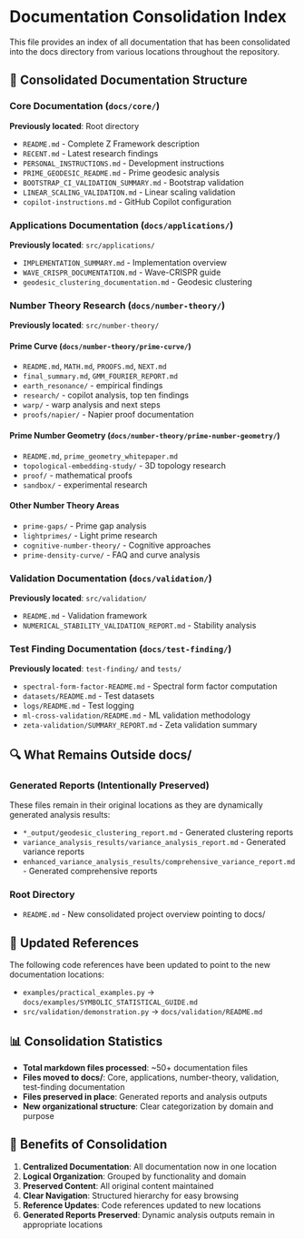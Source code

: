 # Documentation Consolidation Index

This file provides an index of all documentation that has been consolidated into the docs directory from various locations throughout the repository.

## 📂 Consolidated Documentation Structure

### Core Documentation (`docs/core/`)
**Previously located**: Root directory
- `README.md` - Complete Z Framework description  
- `RECENT.md` - Latest research findings
- `PERSONAL_INSTRUCTIONS.md` - Development instructions
- `PRIME_GEODESIC_README.md` - Prime geodesic analysis
- `BOOTSTRAP_CI_VALIDATION_SUMMARY.md` - Bootstrap validation
- `LINEAR_SCALING_VALIDATION.md` - Linear scaling validation
- `copilot-instructions.md` - GitHub Copilot configuration

### Applications Documentation (`docs/applications/`)
**Previously located**: `src/applications/`
- `IMPLEMENTATION_SUMMARY.md` - Implementation overview
- `WAVE_CRISPR_DOCUMENTATION.md` - Wave-CRISPR guide
- `geodesic_clustering_documentation.md` - Geodesic clustering

### Number Theory Research (`docs/number-theory/`)
**Previously located**: `src/number-theory/`

#### Prime Curve (`docs/number-theory/prime-curve/`)
- `README.md`, `MATH.md`, `PROOFS.md`, `NEXT.md`
- `final_summary.md`, `GMM_FOURIER_REPORT.md`
- `earth_resonance/` - empirical findings
- `research/` - copilot analysis, top ten findings
- `warp/` - warp analysis and next steps
- `proofs/napier/` - Napier proof documentation

#### Prime Number Geometry (`docs/number-theory/prime-number-geometry/`)
- `README.md`, `prime_geometry_whitepaper.md`
- `topological-embedding-study/` - 3D topology research
- `proof/` - mathematical proofs
- `sandbox/` - experimental research

#### Other Number Theory Areas
- `prime-gaps/` - Prime gap analysis
- `lightprimes/` - Light prime research  
- `cognitive-number-theory/` - Cognitive approaches
- `prime-density-curve/` - FAQ and curve analysis

### Validation Documentation (`docs/validation/`)
**Previously located**: `src/validation/`
- `README.md` - Validation framework
- `NUMERICAL_STABILITY_VALIDATION_REPORT.md` - Stability analysis

### Test Finding Documentation (`docs/test-finding/`)
**Previously located**: `test-finding/` and `tests/`
- `spectral-form-factor-README.md` - Spectral form factor computation
- `datasets/README.md` - Test datasets
- `logs/README.md` - Test logging
- `ml-cross-validation/README.md` - ML validation methodology
- `zeta-validation/SUMMARY_REPORT.md` - Zeta validation summary

## 🔍 What Remains Outside docs/

### Generated Reports (Intentionally Preserved)
These files remain in their original locations as they are dynamically generated analysis results:
- `*_output/geodesic_clustering_report.md` - Generated clustering reports
- `variance_analysis_results/variance_analysis_report.md` - Generated variance reports
- `enhanced_variance_analysis_results/comprehensive_variance_report.md` - Generated comprehensive reports

### Root Directory
- `README.md` - New consolidated project overview pointing to docs/

## 🔗 Updated References

The following code references have been updated to point to the new documentation locations:
- `examples/practical_examples.py` → `docs/examples/SYMBOLIC_STATISTICAL_GUIDE.md`
- `src/validation/demonstration.py` → `docs/validation/README.md`

## 📊 Consolidation Statistics

- **Total markdown files processed**: ~50+ documentation files
- **Files moved to docs/**: Core, applications, number-theory, validation, test-finding documentation
- **Files preserved in place**: Generated reports and analysis outputs
- **New organizational structure**: Clear categorization by domain and purpose

## 🎯 Benefits of Consolidation

1. **Centralized Documentation**: All documentation now in one location
2. **Logical Organization**: Grouped by functionality and domain  
3. **Preserved Content**: All original content maintained
4. **Clear Navigation**: Structured hierarchy for easy browsing
5. **Reference Updates**: Code references updated to new locations
6. **Generated Reports Preserved**: Dynamic analysis outputs remain in appropriate locations